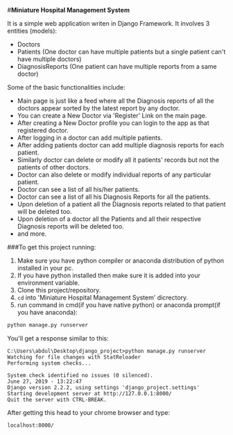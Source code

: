 #**Miniature Hospital Management System**

It is a simple web application writen in Django Framework. It involves 3 entities (models):

- Doctors
- Patients (One doctor can have multiple patients but a single patient can't have multiple doctors)
- DiagnosisReports (One patient can have multiple reports from a same doctor)

Some of the basic functionalities include:

- Main page is just like a feed where all the Diagnosis reports of all the doctors appear sorted by the latest report by any doctor.
- You can create a New Doctor via 'Register' Link on the main page.
- After creating a New Doctor profile you can login to the app as that registered doctor.
- After logging in a doctor can add multiple patients.
- After adding patients doctor can add multiple diagnosis reports for each patient. 
- Similarly doctor can delete or modify all it patients' records but not the patients of other doctors.
- Doctor can also delete or modify individual reports of any particular patient. 
- Doctor can see a list of all his/her patients.
- Doctor can see a list of all his Diagnosis Reports for all the patients.
- Upon deletion of a patient all the Diagnosis reports related to that patient will be deleted too. 
- Upon deletion of a doctor all the Patients and all their respective Diagnosis reports will be deleted too. 
- and more.

###To get this project running:

1. Make sure you have python compiler or anaconda distribution of python installed in your pc. 
2. If you have python installed then make sure it is added into your environment variable.
3. Clone this project/repository.
4. ```cd``` into 'Miniature Hospital Management System' dicrectory.
5. run command in cmd(if you have native python) or anaconda prompt(if you have anaconda):

```python
python manage.py runserver
```

You'll get a response similar to this:

```
C:\Users\abdul\Desktop\django_project>python manage.py runserver
Watching for file changes with StatReloader
Performing system checks...

System check identified no issues (0 silenced).
June 27, 2019 - 13:22:47
Django version 2.2.2, using settings 'django_project.settings'
Starting development server at http://127.0.0.1:8000/
Quit the server with CTRL-BREAK.
```

After getting this head to your chrome browser and type:
```
localhost:8000/
```
